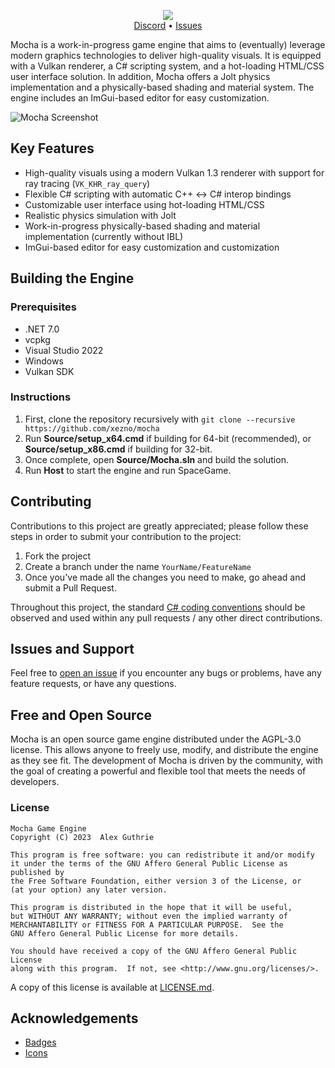 <p align="center">
    <img src="https://user-images.githubusercontent.com/12881812/210671438-4d622459-fc1b-4164-ba8a-932dd2926524.png" />
    <br>
    <a href="https://discord.gg/SDP4R6Wsza">Discord</a> • <a href="https://github.com/xezno/mocha/issues">Issues</a>
</p>

Mocha is a work-in-progress game engine that aims to (eventually) leverage modern graphics technologies to deliver high-quality visuals. It is equipped with a Vulkan renderer, a C# scripting system, and a hot-loading HTML/CSS user interface solution. In addition, Mocha offers a Jolt physics implementation and a physically-based shading and material system. The engine includes an ImGui-based editor for easy customization.

![Mocha Screenshot](https://user-images.githubusercontent.com/12881812/210655312-1e0d25a1-e4bf-49d9-943b-f88f932f7e08.png)

## Key Features

- High-quality visuals using a modern Vulkan 1.3 renderer with support for ray tracing (`VK_KHR_ray_query`)
- Flexible C# scripting with automatic C++ <-> C# interop bindings
- Customizable user interface using hot-loading HTML/CSS
- Realistic physics simulation with Jolt
- Work-in-progress physically-based shading and material implementation (currently without IBL)
- ImGui-based editor for easy customization and customization

## Building the Engine

### Prerequisites

- .NET 7.0
- vcpkg
- Visual Studio 2022
- Windows
- Vulkan SDK

### Instructions

1. First, clone the repository recursively with `git clone --recursive https://github.com/xezno/mocha`
2. Run **Source/setup_x64.cmd** if building for 64-bit (recommended), or **Source/setup_x86.cmd** if building for 32-bit.
3. Once complete, open **Source/Mocha.sln** and build the solution.
4. Run **Host** to start the engine and run SpaceGame.

## Contributing

Contributions to this project are greatly appreciated; please follow these steps in order to submit your contribution to the project:

1. Fork the project
2. Create a branch under the name `YourName/FeatureName`
3. Once you've made all the changes you need to make, go ahead and submit a Pull Request.

Throughout this project, the standard [C# coding conventions](https://docs.microsoft.com/en-us/dotnet/csharp/programming-guide/inside-a-program/coding-conventions) should be observed and used within any pull requests / any other direct contributions.

## Issues and Support

Feel free to [open an issue](https://github.com/xezno/mocha/issues/new) if you encounter any bugs or problems, have any feature requests, or have any questions.

## Free and Open Source

Mocha is an open source game engine distributed under the AGPL-3.0 license. This allows anyone to freely use, modify, and distribute the engine as they see fit. The development of Mocha is driven by the community, with the goal of creating a powerful and flexible tool that meets the needs of developers.

### License

```
Mocha Game Engine
Copyright (C) 2023  Alex Guthrie

This program is free software: you can redistribute it and/or modify
it under the terms of the GNU Affero General Public License as published by
the Free Software Foundation, either version 3 of the License, or
(at your option) any later version.

This program is distributed in the hope that it will be useful,
but WITHOUT ANY WARRANTY; without even the implied warranty of
MERCHANTABILITY or FITNESS FOR A PARTICULAR PURPOSE.  See the
GNU Affero General Public License for more details.

You should have received a copy of the GNU Affero General Public License
along with this program.  If not, see <http://www.gnu.org/licenses/>.
```

A copy of this license is available at [LICENSE.md](https://github.com/xezno/mocha/blob/master/LICENSE.md).

## Acknowledgements
* [Badges](https://shields.io)
* [Icons](https://www.flaticon.com/)
